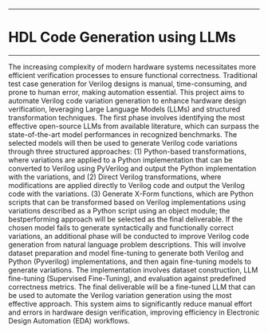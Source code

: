 ___
# HDL Code Generation using LLMs
___

The increasing complexity of modern hardware systems necessitates more efficient verification
processes to ensure functional correctness. Traditional test case generation for Verilog designs is
manual, time-consuming, and prone to human error, making automation essential. This project
aims to automate Verilog code variation generation to enhance hardware design verification,
leveraging Large Language Models (LLMs) and structured transformation techniques.
The first phase involves identifying the most effective open-source LLMs from available
literature, which can surpass the state-of-the-art model performances in recognized benchmarks.
The selected models will then be used to generate Verilog code variations through three
structured approaches: (1) Python-based transformations, where variations are applied to a
Python implementation that can be converted to Verilog using PyVerilog and output the Python
implementation with the variations, and (2) Direct Verilog transformations, where modifications
are applied directly to Verilog code and output the Verilog code with the variations. (3) Generate
X-Form functions, which are Python scripts that can be transformed based on Verilog
implementations using variations described as a Python script using an object module; the bestperforming approach will be selected as the final deliverable.
If the chosen model fails to generate syntactically and functionally correct variations, an
additional phase will be conducted to improve Verilog code generation from natural language
problem descriptions. This will involve dataset preparation and model fine-tuning to generate
both Verilog and Python (Pyverilog) implementations, and then again fine-tuning models to
generate variations.
The implementation involves dataset construction, LLM fine-tuning (Supervised Fine-Tuning),
and evaluation against predefined correctness metrics. The final deliverable will be a fine-tuned
LLM that can be used to automate the Verilog variation generation using the most effective
approach. This system aims to significantly reduce manual effort and errors in hardware design
verification, improving efficiency in Electronic Design Automation (EDA) workflows.
